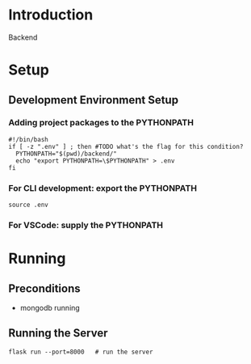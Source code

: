 # Introduction
Backend


# Setup
## Development Environment Setup
### Adding project packages to the PYTHONPATH
```
#!/bin/bash
if [ -z ".env" ] ; then #TODO what's the flag for this condition?
  PYTHONPATH="$(pwd)/backend/"
  echo "export PYTHONPATH=\$PYTHONPATH" > .env
fi
```

### For CLI development: export the PYTHONPATH
```
source .env
```


### For VSCode: supply the PYTHONPATH


# Running
## Preconditions
- mongodb running

## Running the Server
```
flask run --port=8000	# run the server
```

